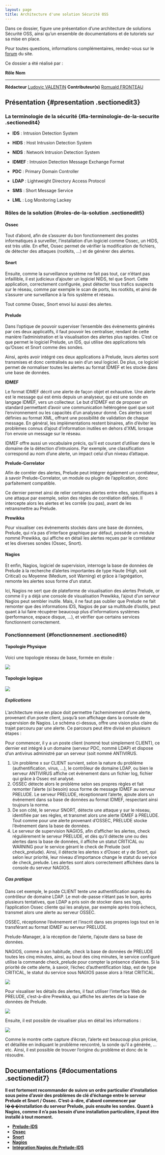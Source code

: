 ```yaml
---
layout: page
title: Architecture d'une solution Sécurité OSS
---
```


Dans ce dossier, figure une présentation d’une architecture de solutions
Sécurité OSS, ainsi qu’un ensemble de documentations et de tutoriels sur
sa mise en place.

Pour toutes questions, informations complémentaires, rendez-vous sur le
[forum](http://forums.monitoring-fr.org/ "http://forums.monitoring-fr.org/")
du site.

Ce dossier a été réalisé par :

  **Rôle**              **Nom**
  --------------------- ---------------------------------------------------------------------------------------------------------------------------------------------------------
  **Rédacteur**         [Ludovic VALENTIN](http://www.monitoring-fr.org/community/members/ludovic-valentin/ "http://www.monitoring-fr.org/community/members/ludovic-valentin/")
  **Contributeur(s)**   [Romuald FRONTEAU](http://www.monitoring-fr.org/community/members/romuald-fronteau/ "http://www.monitoring-fr.org/community/members/romuald-fronteau/")

Présentation {#presentation .sectionedit3}
------------

### La terminologie de la sécurité {#la-terminologie-de-la-securite .sectionedit4}

-   **IDS** : Intrusion Detection System

-   **HIDS** : Host Intrusion Detection System

-   **NIDS** : Network Intrusion Detection System

-   **IDMEF** : Intrusion Detection Message Exchange Format

-   **PDC** : Primary Domain Controller

-   **LDAP** : Lightweight Directory Access Protocol

-   **SMS** : Short Message Service

-   **LML** : Log Monitoring Lackey

### Rôles de la solution {#roles-de-la-solution .sectionedit5}

#### Ossec

Tout d’abord, afin de s’assurer du bon fonctionnement des postes
informatiques à surveiller, l’installation d’un logiciel comme Ossec, un
HIDS, est très utile. En effet, Ossec permet de vérifier la modification
de fichiers, de détecter des attaques (rootkits, …) et de générer des
alertes.

#### Snort

Ensuite, comme la surveillance système ne fait pas tout, car n’étant pas
infaillible, il est judicieux d’ajouter un logiciel NIDS, tel que Snort.
Cette application, correctement configurée, peut détecter tous trafics
suspects sur le réseau, comme par exemple le scan de ports, les
rootkits, et ainsi de s’assurer une surveillance à la fois système et
réseau.

Tout comme Ossec, Snort envoi lui aussi des alertes.

#### Prelude

Dans l’optique de pouvoir superviser l’ensemble des évènements générés
par ces deux applicatifs, il faut pouvoir les centraliser, rendant de
cette manière l’administration et la visualisation des alertes plus
rapides. C’est ce que permet le logiciel Prelude, un IDS, qui utilise
des applications tels qu’Ossec et Snort comme des sondes.

Ainsi, après avoir intégré ces deux applications à Prelude, leurs
alertes sont transmises et donc centralisés au sein d’un seul logiciel.
De plus, ce logiciel permet de normaliser toutes les alertes au format
IDMEF et les stocke dans une base de données.

**IDMEF**

Le format IDMEF décrit une alerte de façon objet et exhaustive. Une
alerte est le message qui est émis depuis un analyseur, qui est une
sonde en langage IDMEF, vers un collecteur. Le but d’IDMEF est de
proposer un standard permettant d’avoir une communication hétérogène
quel que soit l’environnement ou les capacités d’un analyseur donné. Ces
alertes sont définies au format XML, offrant une possibilité de
validation de chaque message. En général, les implémentations restent
binaires, afin d’éviter les problèmes connus d’ajout d’information
inutiles en dehors d’XML lorsque l’on envoie un message sur le réseau.

IDMEF offre aussi un vocabulaire précis, qu’il est courant d’utiliser
dans le domaine de la détection d’intrusions. Par exemple, une
classification correspond au nom d’une alerte, un impact celui d’un
niveau d’attaque.

**Prelude-Correlator**

Afin de corréler des alertes, Prelude peut intégrer également un
corrélateur, à savoir Prelude-Correlator, un module ou plugin de
l’application, donc parfaitement compatible.

Ce dernier permet ainsi de relier certaines alertes entre elles,
spécifiques à une attaque par exemple, selon des règles de corrélation
définies. Il intercepte alors les alertes et les corrèle (ou pas), avant
de les retransmettre au Prelude.

**Prewikka**

Pour visualiser ces évènements stockés dans une base de données,
Prelude, qui n’a pas d’interface graphique par défaut, possède un module
nommé Prewikka, qui affiche en détail les alertes reçues par le
corrélateur et les diverses sondes (Ossec, Snort).

#### Nagios

Et enfin, Nagios, logiciel de supervision, interroge la base de données
de Prelude à la recherche d’alertes importantes de type Haute (High,
soit Critical) ou Moyenne (Medium, soit Warning) et grâce à
l’agrégation, remonte les alertes sous forme d’un statut.

Ici, Nagios ne sert que de plateforme de visualisation des alertes
Prelude, or comme il y a déjà une console de visualisation Prewikka,
l’ajout d’un serveur Nagios peut sembler inutile. Mais, il ne faut pas
oublier que Prelude ne fait remonter que des informations IDS, Nagios de
par sa multitude d’outils, peut quant à lui faire récupérer beaucoup
plus d’informations systèmes (performance, espace disque, …), et
vérifier que certains services fonctionnent correctement.

### Fonctionnement {#fonctionnement .sectionedit6}

#### Topologie Physique

Voici une topologie réseau de base, formée en étoile :

[![](..//assets/media/securite/topo_physique.png@w=700)](..//_detail/securite/topo_physique.png@id=securite%253Aarchitecture-oss%253Astart.html "securite:topo_physique.png")

#### Topologie logique

[![](..//assets/media/securite/topo_logique.png@w=700)](..//_detail/securite/topo_logique.png@id=securite%253Aarchitecture-oss%253Astart.html "securite:topo_logique.png")

##### Explications

L’architecture mise en place doit permettre l’acheminement d’une alerte,
provenant d’un poste client, jusqu’à son affichage dans la console de
supervision de Nagios. Le schéma ci-dessus, offre une vision plus claire
du trajet parcouru par une alerte. Ce parcours peut être divisé en
plusieurs étapes :

Pour commencer, il y a un poste client (nommé tout simplement CLIENT),
ce dernier est intégré à un domaine (serveur PDC, nommé LDAP) et dispose
d’un antivirus administré par un serveur (soit nommé ANTIVIRUS.

1.  Un problème x sur CLIENT survient, selon la nature du problème
    (authentification, virus, …), le contrôleur de domaine LDAP, ou bien
    le serveur ANTIVIRUS affiche cet évènement dans un fichier log,
    fichier qui grâce à Ossec est analysé.
2.  OSSEC détecte alors le problème selon ses propres règles et fait
    remonter l’alerte (si besoin) sous forme de message IDMEF au serveur
    PRELUDE. Le serveur PRELUDE, réceptionnant l’alerte, ajoute alors un
    évènement dans sa base de données au format IDMEF, respectant ainsi
    toujours la norme.
3.  De son côté, le serveur SNORT, détecte une attaque y sur le réseau,
    identifiée par ses règles, et transmet alors une alerte IDMEF à
    PRELUDE. Tout comme pour une alerte provenant d’OSSEC, PRELUDE
    stocke l’évènement dans la base de données.
4.  Le serveur de supervision NAGIOS, afin d’afficher les alertes, check
    régulièrement le serveur PRELUDE, et dès qu’il détecte une ou des
    alertes dans la base de données, il affiche un statut CRITICAL ou
    WARNING pour le service gérant le check de Prelude (soit
    check\_prelude). Ainsi, il détecte les alertes x d’Ossec et y de
    Snort, qui selon leur priorité, leur niveau d’importance change le
    statut du service de check\_prelude. Les alertes sont alors
    correctement affichées dans la console du serveur NAGIOS.

##### Cas pratique

Dans cet exemple, le poste CLIENT tente une authentification auprès du
contrôleur de domaine LDAP. Le mot-de-passe n’étant pas le bon, après
plusieurs tentatives, que LDAP a pris soin de stocker dans ses logs,
l’application Ossec cliente qui les analyse, par exemple après trois
échecs, transmet alors une alerte au serveur OSSEC.

OSSEC, réceptionne l’évènement et l’inscrit dans ses propres logs tout
en le transférant au format IDMEF au serveur PRELUDE.

Prelude-Manager, à la réception de l’alerte, l’ajoute dans sa base de
données.

NAGIOS, comme à son habitude, check la base de données de PRELUDE toutes
les cinq minutes, ainsi, au bout des cinq minutes, le service configuré
utilise la commande check\_prelude pour compter la présence d’alertes.
Si la priorité de cette alerte, à savoir, l’échec d’authentification
ldap, est de type CRITICAL, le statut du service sous NAGIOS passe alors
à l’état CRITICAL.

[![](..//assets/media/securite/nagios_alertes_prelude.png@w=700)](..//_detail/securite/nagios_alertes_prelude.png@id=securite%253Aarchitecture-oss%253Astart.html "securite:nagios_alertes_prelude.png")

Pour visualiser les détails des alertes, il faut utiliser l’interface
Web de PRELUDE, c’est-à-dire Prewikka, qui affiche les alertes de la
base de données de Prelude.

[![](..//assets/media/securite/prelude-interface1.png@w=700)](..//_detail/securite/prelude-interface1.png@id=securite%253Aarchitecture-oss%253Astart.html "securite:prelude-interface1.png")

Ensuite, il est possible de visualiser plus en détail les informations :

[![](..//assets/media/securite/prelude_interface_details.png@w=700)](..//_detail/securite/prelude_interface_details.png@id=securite%253Aarchitecture-oss%253Astart.html "securite:prelude_interface_details.png")

Comme le montre cette capture d’écran, l’alerte est beaucoup plus
précise, et détaillée en indiquant le problème rencontré, la sonde qu’il
a générée, …etc. Ainsi, il est possible de trouver l’origine du problème
et donc de le résoudre.

Documentations {#documentations .sectionedit7}
--------------

**Il est fortement recommander de suivre un ordre particulier
d’installation sous peine d’avoir des problèmes de clé d’échange entre
le serveur Prelude et Snort / Ossec. C’est-à-dire, d’abord commencer par
l���installation du serveur Prelude, puis ensuite les sondes. Quant à
Nagios, comme il n’a pas besoin d’une installation particulière, il peut
être installé à tout moment.**

-   **[Prelude-IDS](../prelude/start.html "securite:prelude:start")**
-   **[Ossec](../ossec/start.html "securite:ossec:start")**
-   **[Snort](../snort/start.html "securite:snort:start")**
-   **[Nagios](../../nagios/ubuntu-install.html "nagios:ubuntu-install")**
-   **[Intégration Nagios de Prelude-IDS](../../nagios/integration/prelude.html "nagios:integration:prelude")**